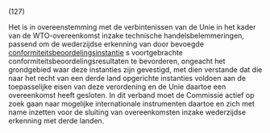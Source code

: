 (127)

Het is in overeenstemming met de verbintenissen van de Unie in het kader van de WTO-overeenkomst inzake technische handelsbelemmeringen, passend om de wederzijdse erkenning van door bevoegde [conformiteitsbeoordelingsinstantie](a3.md#^confins) s voortgebrachte conformiteitsbeoordelingsresultaten te bevorderen, ongeacht het grondgebied waar deze instanties zijn gevestigd, met dien verstande dat die naar het recht van een derde land opgerichte instanties voldoen aan de toepasselijke eisen van deze verordening en de Unie daartoe een overeenkomst heeft gesloten. In dit verband moet de Commissie actief op zoek gaan naar mogelijke internationale instrumenten daartoe en zich met name inzetten voor de sluiting van overeenkomsten inzake wederzijdse erkenning met derde landen.

